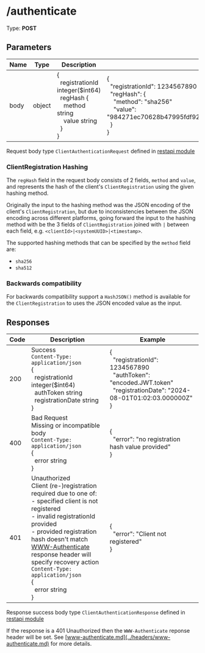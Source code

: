 # /authenticate

Type: **POST**

## Parameters

| Name | Type | Description | Example |
| ---- | ---- | ----------- | ------- |
| body | object | {<br>&nbsp;&nbsp;registrationId integer($int64)<br>&nbsp;&nbsp;regHash {<br>&nbsp;&nbsp;&nbsp;&nbsp;method string<br>&nbsp;&nbsp;&nbsp;&nbsp;value string<br>&nbsp;&nbsp;}<br>} | {<br>&nbsp;&nbsp;"registrationId": 1234567890<br>&nbsp;&nbsp;"regHash": {<br>&nbsp;&nbsp;&nbsp;&nbsp;"method": "sha256"<br>&nbsp;&nbsp;&nbsp;&nbsp;"value": "984271ec70628b47995fdf9271ded6274c2b104ce201164a9b63cfefef7f40d0"<br>&nbsp;&nbsp;}<br>}|

Request body type `ClientAuthenticationRequest` defined in [restapi module](../../../pkg/restapi)

### ClientRegistration Hashing
The `regHash` field in the request body consists of 2 fields, `method`
and `value`, and represents the hash of the client's `ClientRegistration`
using the given hashing method.

Originally the input to the hashing method was the JSON encoding of the
client's `ClientRegistration`, but due to inconsistencies between the
JSON encoding across different platforms, going forward the input to the
hashing method with be the 3 fields of `ClientRegistration` joined with
`|` between each field, e.g. `<clientId>|<systemUUID>|<timestamp>`.

The supported hashing methods that can be specified by the `method` field are:
* `sha256`
* `sha512`

### Backwards compatibility
For backwards compatibility support a `HashJSON()` method is available for
the `ClientRegistration` to uses the JSON encoded value as the input.

## Responses

| Code | Description | Example |
| ---- | ----------- | ------- |
| 200  | Success<br>`Content-Type: application/json`<br>{<br>&nbsp;&nbsp;registrationId integer($int64)<br>&nbsp;&nbsp;authToken string<br>&nbsp;&nbsp;registrationDate string<br>} | {<br>&nbsp;&nbsp;"registrationId": 1234567890<br>&nbsp;&nbsp;"authToken": "encoded.JWT.token"<br>&nbsp;&nbsp;"registrationDate": "2024-08-01T01:02:03.000000Z"<br>} |
| 400  | Bad Request<br>Missing or incompatible body<br>`Content-Type: application/json`<br>{<br>&nbsp;&nbsp;error string<br>} | {<br>&nbsp;&nbsp;"error": "no registration hash value provided"<br>} |
| 401  | Unauthorized<br>Client (re-)registration required due to one of:<br>- specified client is not registered<br>- invalid registrationId provided<br>- provided registration hash doesn't match<br>[WWW-Authenticate](../headers/www-authenticate.md) response header will specify recovery action<br>`Content-Type: application/json`<br>{<br>&nbsp;&nbsp;error string<br>} | {<br>&nbsp;&nbsp;"error": "Client not registered"<br>} |

Response success body type `ClientAuthenticationResponse` defined in [restapi module](../../../pkg/restapi)

If the response is a 401 Unauthorized then the `WWW-Authenticate` reponse header will be set.
See [www-authenticate.md](../headers/www-authenticate.md) for more details.
